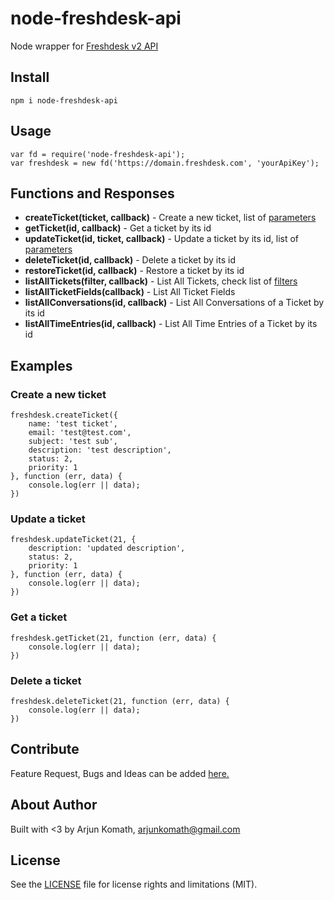 # node-freshdesk-api
Node wrapper for [Freshdesk v2 API](http://developer.freshdesk.com/api/#introduction)

## Install
```
npm i node-freshdesk-api
```

## Usage
```
var fd = require('node-freshdesk-api');
var freshdesk = new fd('https://domain.freshdesk.com', 'yourApiKey');
```

## Functions and Responses
- **createTicket(ticket, callback)** - Create a new ticket, list of [parameters](http://developer.freshdesk.com/api/#create_ticket)
- **getTicket(id, callback)** - Get a ticket by its id
- **updateTicket(id, ticket, callback)** - Update a ticket by its id, list of [parameters](http://developer.freshdesk.com/api/#update_ticket)
- **deleteTicket(id, callback)** - Delete a ticket by its id
- **restoreTicket(id, callback)** - Restore a ticket by its id
- **listAllTickets(filter, callback)** - List All Tickets, check list of [filters](http://developer.freshdesk.com/api/#list_all_tickets)
- **listAllTicketFields(callback)** - List All Ticket Fields
- **listAllConversations(id, callback)** - List All Conversations of a Ticket by its id
- **listAllTimeEntries(id, callback)** - List All Time Entries of a Ticket by its id

## Examples

### Create a new ticket
```
freshdesk.createTicket({
    name: 'test ticket',
    email: 'test@test.com',
    subject: 'test sub',
    description: 'test description',
    status: 2,
    priority: 1
}, function (err, data) {
    console.log(err || data);
})
```

### Update a ticket
```
freshdesk.updateTicket(21, {
    description: 'updated description',
    status: 2,
    priority: 1
}, function (err, data) {
    console.log(err || data);
})
```

### Get a ticket
```
freshdesk.getTicket(21, function (err, data) {
    console.log(err || data);
})
```

### Delete a ticket
```
freshdesk.deleteTicket(21, function (err, data) {
    console.log(err || data);
})
```

## Contribute
Feature Request, Bugs and Ideas can be added [here.](https://github.com/arjunkomath/node-freshdesk-api/issues)

## About Author
Built with <3 by Arjun Komath, [arjunkomath@gmail.com](mailto:arjunkomath@gmail.com)
 
## License
See the [LICENSE](https://github.com/arjunkomath/node-freshdesk-api/blob/master/LICENSE) file for license rights and limitations (MIT).
